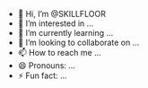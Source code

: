 - 👋 Hi, I’m @SKILLFLOOR
- 👀 I’m interested in ...
- 🌱 I’m currently learning ...
- 💞️ I’m looking to collaborate on ...
- 📫 How to reach me ...
- 😄 Pronouns: ...
- ⚡ Fun fact: ...

<!---
SKILLFLOOR/SKILLFLOOR is a ✨ special ✨ repository because its `README.md` (this file) appears on your GitHub profile.
You can click the Preview link to take a look at your changes.
--->
